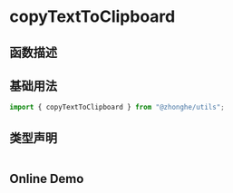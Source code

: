 # copyTextToClipboard

## 函数描述

## 基础用法

```ts
import { copyTextToClipboard } from "@zhonghe/utils";

```

## 类型声明

```ts

```

## Online Demo
